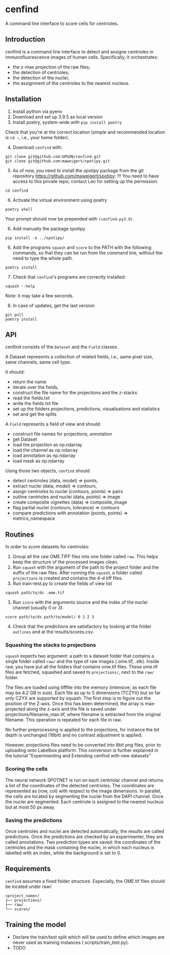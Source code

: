 # cenfind

A command line interface to score cells for centrioles.

## Introduction

cenfind is a command line interface to detect and assigne centrioles in immunofluorescence images of human cells.
Specifically, it orchestrates:

- the z-max projection of the raw files;
- the detection of centrioles;
- the detection of the nuclei;
- the assignment of the centrioles to the nearest nucleus.

## Installation

1. Install python via pyenv
2. Download and set up 3.9.5 as local version
3. Install poetry, system-wide with `pip install poetry`

Check that you're at the correct location (simple and recommended location
is `cd ~`, i.e., your home folder).

4. Download `cenfind` with:

```shell
git clone git@github.com:UPGON/cenfind.git
git clone git@github.com:maweigert/spotipy.git
```

5. As of now, you need to install the spotipy package from the git repository https://github.com/maweigert/spotipy:
   !!! You need to have access to this private repo; contact Leo for setting up the permission.

```shell
cd cenfind
```
6. Activate the virtual environment using poetry
```shell
poetry shell
```
Your prompt should now be prepended with `(cenfind-py3.9)`.

 6. Add manually the package spotipy
```shell
pip install -e ../spotipy/
```

6. Add the programs `squash` and `score` to the PATH with the following commands, so that they can be run from
   the command line, without the need to type the whole path.

```shell
poetry install
```


7. Check that `cenfind`'s programs are correctly installed:

```shell
squash --help
```

Note: it may take a few seconds.

8. In case of updates, get the last version:

```shell
git pull
poetry install
```

## API

cenfind consists of the `Dataset` and the `Field` classes.

A Dataset represents a collection of related fields, i.e., same pixel size, same channels, same cell type.

It should:

- return the name
- iterate over the fields,
- construct the file name for the projections and the z-stacks
- read the fields.txt
- write the fields.txt file
- set up the folders projections, predictions, visualisations and statistics
- set and get the splits

A `Field` represents a field of view and should:

- construct file names for projections, annotation
- get Dataset
- load the projection as np.ndarray
- load the channel as np.ndarray
- load annotation as np.ndarray
- load mask as np.ndarray

Using those two objects, `cenfind` should

- detect centrioles (data, model) => points,
- extract nuclei (data, model) => contours,
- assign centrioles to nuclei (contours, points) => pairs
- outline centrioles and nuclei (data, points) => image
- create composite vignettes (data) => composite_image
- flag partial nuclei (contours, tolerance) => contours
- compare predictions with annotation (points, points) => metrics_namespace

## Routines

In order to score datasets for centrioles:

1. Group all the raw OME.TIFF files into one folder called `raw`. This helps keep the structure of the processed images
   clean.
2. Run `squash` with the argument of the path to the project folder and the suffix of the raw files. After running
   the `squash`, a folder called `projections` is created and contains the 4-d tiff files.
3. Run train-test.py to create the fields of view list

```shell
squash path/to/ds .ome.tif
```

3. Run `score` with the arguments source and the index of the nuclei channel (usually 0 or 3).

```shell
score path/to/ds path/to/model/ 0 1 2 3
```

4. Check that the predictions are satisfactory by looking at the folder `outlines` and at the results/scores.csv.

### Squashing the stacks to projections

`squash` expects two argument: a path to a dataset folder that contains a single folder called `raw/` and the type of
raw images (.ome.tif, .stk). Inside raw, you have put all the folders that contains ome.tif files. These ome.tif files
are fetched, squashed and saved to `projections/`, next to the `raw/` folder.

The files are loaded using tifffile into the memory (intensive; as each file may
be 4.2 GB in size). Each file as up to 5 dimensions (TCZYX) but so far only
CZYX are supported by squash. The first step is to figure out the position
of the Z-axis. Once this has been determined, the array is max-projected
along the z-axis and the file is saved under projections/filename_max.tif,
where filename is extracted from the original filename. This operation is
repeated for each file in raw.

No further preprocessing is applied to the projections, for instance the bit
depth is unchanged (16bit) and no contrast adjustment is applied.

However, projections files need to be converted into 8bit png files,
prior to uploading onto Labelbox platform. This conversion is further explained in the tutorial "Experimenting and
Extending cenfind with new datasets"

### Scoring the cells

The neural network SPOTNET is run on each centriolar channel and returns a list of the coordinates of the detected
centrioles. The coordinates are represented as (row, col) with respect to the image dimensions. In parallel, the cells
are located by segmenting the nuclei from the DAPI channel. Once the nuclei are segmented. Each centriole is assigned to
the nearest nucleus but at most 50 px away.

### Saving the predictions

Once centrioles and nuclei are detected automatically, the results are called predictions. Once the predictions are
checked by an experimenter, they are called annotations. Two prediction types are saved: the coordinates of the
centrioles and the mask containing the nuclei, in which each nucleus is labelled with an index, while the background is
set to 0.

## Requirements

`cenfind` assumes a fixed folder structure.
Especially, the OME.tif files should be located under raw/

```text
<project_name>/
├── projections/
├── raw/
└── scores/
```

## Training the model

- Declare the train/test split which will be used to define which images are never used as training instances (
  scripts/train_test.py).
- TODO
